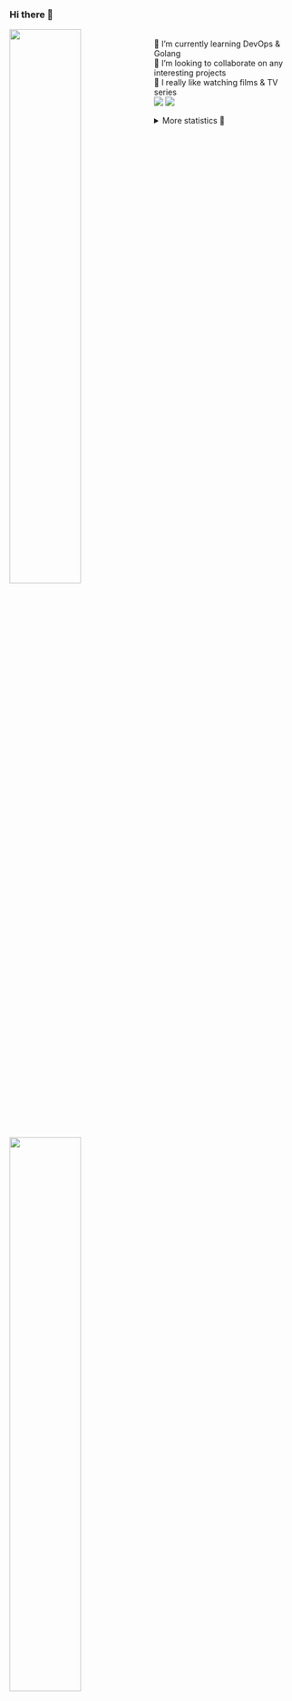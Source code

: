### Hi there 👋


[<img align="left" width="50%" src="https://github-readme-stats.vercel.app/api?username=rufusnufus&hide=issues&show_icons=true&count_private=true&theme=transparent&title_color=FF6F40&text_color=FBF9F8&icon_color=F48242&hide_border=true&hide_title=true#gh-dark-mode-only">](https://metrics.lecoq.io/rufusnufus#gh-dark-mode-only)
[<img align="left" width="50%" src="https://github-readme-stats.vercel.app/api?username=rufusnufus&hide=issues&show_icons=true&count_private=true&theme=transparent&title_color=FF6533&text_color=4D4644&icon_color=FF8038&hide_border=true&hide_title=true#gh-light-mode-only">](https://metrics.lecoq.io/rufusnufus#gh-light-mode-only)

<p>
  <br>
  🌱 I’m currently learning DevOps & Golang</br>
  👯 I’m looking to collaborate on any interesting projects</br>
  🎥 I really like watching films & TV series</br>
  <a href="https://linkedin.com/in/rufusnufus"><img src="https://img.shields.io/badge/linkedin-0077B5.svg?style=for-the-badge&logo=linkedin&logoColor=white"/></a>
  <a href="https://t.me/rufusnufus"><img src="https://img.shields.io/badge/-telegram-black?style=for-the-badge&color=blue&logo=telegram"/></a>
</p>

<p text-align="left">
<details>
  <summary>More statistics 👀</summary><br/>

<!--START_SECTION:waka-->
![Code Time](http://img.shields.io/badge/Code%20Time-85%20hrs%2036%20mins-blue)

![Profile Views](http://img.shields.io/badge/Profile%20Views-2-blue)

**I'm an Early 🐤** 

```text
🌞 Morning    110 commits    ████░░░░░░░░░░░░░░░░░░░░░   18.93% 
🌆 Daytime    316 commits    █████████████░░░░░░░░░░░░   54.39% 
🌃 Evening    127 commits    █████░░░░░░░░░░░░░░░░░░░░   21.86% 
🌙 Night      28 commits     █░░░░░░░░░░░░░░░░░░░░░░░░   4.82%

```
📅 **I'm Most Productive on Tuesday** 

```text
Monday       116 commits    █████░░░░░░░░░░░░░░░░░░░░   19.97% 
Tuesday      128 commits    █████░░░░░░░░░░░░░░░░░░░░   22.03% 
Wednesday    87 commits     ███░░░░░░░░░░░░░░░░░░░░░░   14.97% 
Thursday     105 commits    ████░░░░░░░░░░░░░░░░░░░░░   18.07% 
Friday       92 commits     ████░░░░░░░░░░░░░░░░░░░░░   15.83% 
Saturday     30 commits     █░░░░░░░░░░░░░░░░░░░░░░░░   5.16% 
Sunday       23 commits     █░░░░░░░░░░░░░░░░░░░░░░░░   3.96%

```


📊 **This Week I Spent My Time On** 

```text
💬 Programming Languages: 
YAML                     4 hrs 47 mins       █████████░░░░░░░░░░░░░░░░   38.1% 
Other                    3 hrs 15 mins       ██████░░░░░░░░░░░░░░░░░░░   25.95% 
JavaScript               3 hrs 14 mins       ██████░░░░░░░░░░░░░░░░░░░   25.78% 
Bash                     54 mins             █░░░░░░░░░░░░░░░░░░░░░░░░   7.17% 
HCL                      14 mins             ░░░░░░░░░░░░░░░░░░░░░░░░░   1.98%

🔥 Editors: 
VS Code                  10 hrs 36 mins      █████████████████████░░░░   84.38% 
iTerm2                   1 hr 57 mins        ████░░░░░░░░░░░░░░░░░░░░░   15.62%

```

**I Mostly Code in Python** 

```text
Python                   9 repos             ███████░░░░░░░░░░░░░░░░░░   28.12% 
Java                     4 repos             ███░░░░░░░░░░░░░░░░░░░░░░   12.5% 
Jupyter Notebook         4 repos             ███░░░░░░░░░░░░░░░░░░░░░░   12.5% 
JavaScript               3 repos             ██░░░░░░░░░░░░░░░░░░░░░░░   9.38% 
HTML                     3 repos             ██░░░░░░░░░░░░░░░░░░░░░░░   9.38%

```



 Last Updated on 22/01/2023 00:43:38 UTC
<!--END_SECTION:waka-->

</details>
</p>
